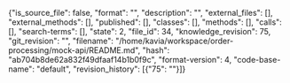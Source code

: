 {"is_source_file": false, "format": "", "description": "", "external_files": [], "external_methods": [], "published": [], "classes": [], "methods": [], "calls": [], "search-terms": [], "state": 2, "file_id": 34, "knowledge_revision": 75, "git_revision": "", "filename": "/home/kavia/workspace/order-processing/mock-api/README.md", "hash": "ab704b8de62a832f49dfaaf14b1b0f9c", "format-version": 4, "code-base-name": "default", "revision_history": [{"75": ""}]}